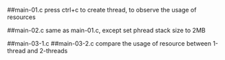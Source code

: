 
##main-01.c
    press ctrl+c to create thread, to observe the usage of resources

##main-02.c
    same as main-01.c, except set phread stack size to 2MB

##main-03-1.c
##main-03-2.c
    compare the usage of resource between 1-thread and 2-threads
